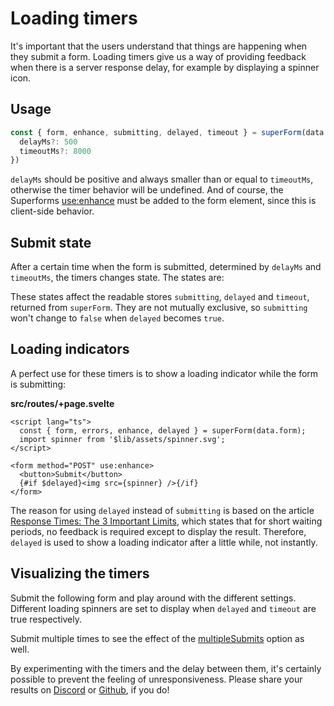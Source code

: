 <script lang="ts">
  import Head from '$lib/Head.svelte'
  import Form from './Form.svelte'
  import Next from '$lib/Next.svelte'
  import Timers from '$lib/Timers.svelte'
	import SuperDebug from 'sveltekit-superforms/client/SuperDebug.svelte'
  import { concepts } from '$lib/navigation/sections'

	export let data;
</script>

# Loading timers

<Head title="Timers" />

It's important that the users understand that things are happening when they submit a form. Loading timers give us a way of providing feedback when there is a server response delay, for example by displaying a spinner icon.

## Usage

```ts
const { form, enhance, submitting, delayed, timeout } = superForm(data.form, {
  delayMs?: 500
  timeoutMs?: 8000
})
```

`delayMs` should be positive and always smaller than or equal to `timeoutMs`, otherwise the timer behavior will be undefined. And of course, the Superforms [use:enhance](/concepts/enhance) must be added to the form element, since this is client-side behavior.

## Submit state

After a certain time when the form is submitted, determined by `delayMs` and `timeoutMs`, the timers changes state. The states are:

<Timers />

These states affect the readable stores `submitting`, `delayed` and `timeout`, returned from `superForm`. They are not mutually exclusive, so `submitting` won't change to `false` when `delayed` becomes `true`.

## Loading indicators

A perfect use for these timers is to show a loading indicator while the form is submitting:

**src/routes/+page.svelte**

```svelte
<script lang="ts">
  const { form, errors, enhance, delayed } = superForm(data.form);
  import spinner from '$lib/assets/spinner.svg';
</script>

<form method="POST" use:enhance>
  <button>Submit</button>
  {#if $delayed}<img src={spinner} />{/if}
</form>
```

The reason for using `delayed` instead of `submitting` is based on the article [Response Times: The 3 Important Limits](https://www.nngroup.com/articles/response-times-3-important-limits/), which states that for short waiting periods, no feedback is required except to display the result. Therefore, `delayed` is used to show a loading indicator after a little while, not instantly.

## Visualizing the timers

Submit the following form and play around with the different settings. Different loading spinners are set to display when `delayed` and `timeout` are true respectively. 

Submit multiple times to see the effect of the [multipleSubmits](/concepts/submit-behavior#multiplesubmits) option as well.

<Form {data} />

By experimenting with the timers and the delay between them, it's certainly possible to prevent the feeling of unresponsiveness. Please share your results on [Discord](https://discord.gg/AptebvVuhB) or [Github](https://github.com/ciscoheat/sveltekit-superforms/discussions), if you do!

<Next section={concepts} />
